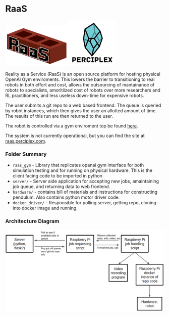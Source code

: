 # RaaS

<img src="server/static/logo.png" alt="Your image title" width="200"/><img src="server/static/pplex_logo_wordmark.png" alt="Your image title" width="150"/>

Reality as a Service (RaaS) is an open source platform for hosting physical OpenAI Gym enviroments. This lowers the barrier to transitioning to real robots in both effort and cost, allows the outsourcing of mantainance of robots to specialists, amoritiized cost of robots over more researchers and RL practitioners, and less useless down-time for expensive robots.

The user submits a git repo to a web based frontend. The queue is queried by robot instances, which then gives the user an allotted amount of time. The results of this run are then returned to the user.

The robot is controlled via a gym enviroment top be found [here](https://github.com/perciplex/raas-envs).

The system is not currently operational, but you can find the site at [raas.perciplex.com](http://raas.perciplex.com).

### Folder Summary

- `raas_gym` - Library that replicates opanai gym interface for both simulation testing and for running on physical hardware. This is the client facing code to be imported in python
- `server/` - Server aide application for accepting new jobs, amaintaining job queue, and returning data to web frontend.
- `hardware/` - contains bill of materials and instructions for constructing pendulum. Also contains python motor driver code.
- `docker_driver/` - Responsible for polling server, getting repo, cloning into docker image and running.

### Architecture Diagram

![](diagram.png)
